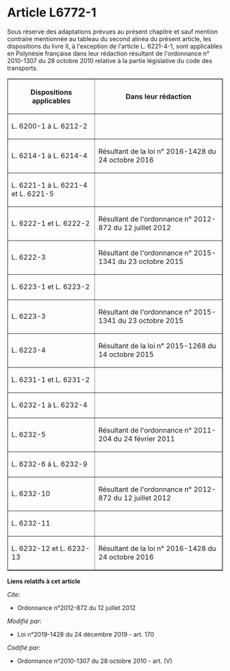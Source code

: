 # Article L6772-1

Sous réserve des adaptations prévues au présent chapitre et sauf mention contraire mentionnée au tableau du second alinéa du
présent article, les dispositions du livre II, à l'exception de l'article L. 6221-4-1, sont applicables en Polynésie
française dans leur rédaction résultant de l'ordonnance n° 2010-1307 du 28 octobre 2010 relative à la partie législative du
code des transports.

<table border="1">
  <tbody>
    <tr>
      <th>

Dispositions applicables</th>
      <th>

Dans leur rédaction</th>
    </tr>
    <tr>
      <td align="left">

L. 6200-1 à L. 6212-2</td>
      <td align="left">
    </td></tr>
    <tr>
      <td align="left">

L. 6214-1 à L. 6214-4</td>
      <td align="left">

Résultant de la loi n° 2016-1428 du 24 octobre 2016</td>
    </tr>
    <tr>
      <td align="left">

L. 6221-1 à L. 6221-4 et L. 6221-5</td>
      <td align="left">
    </td></tr>
    <tr>
      <td align="left">

L. 6222-1 et L. 6222-2</td>
      <td align="left">

Résultant de l'ordonnance n° 2012-872 du 12 juillet 2012</td>
    </tr>
    <tr>
      <td align="left">

L. 6222-3</td>
      <td align="left">

Résultant de l'ordonnance n° 2015-1341 du 23 octobre 2015</td>
    </tr>
    <tr>
      <td align="left">

L. 6223-1 et L. 6223-2</td>
      <td align="left">
    </td></tr>
    <tr>
      <td align="left">

L. 6223-3</td>
      <td align="left">

Résultant de l'ordonnance n° 2015-1341 du 23 octobre 2015</td>
    </tr>
    <tr>
      <td align="left">

L. 6223-4</td>
      <td align="left">

Résultant de la loi n° 2015-1268 du 14 octobre 2015</td>
    </tr>
    <tr>
      <td align="left">

L. 6231-1 et L. 6231-2</td>
      <td align="left">
    </td></tr>
    <tr>
      <td align="left">

L. 6232-1 à L. 6232-4</td>
      <td align="left">
    </td></tr>
    <tr>
      <td align="left">

L. 6232-5</td>
      <td align="left">

Résultant de l'ordonnance n° 2011-204 du 24 février 2011</td>
    </tr>
    <tr>
      <td align="left">

L. 6232-6 à L. 6232-9</td>
      <td align="left">
    </td></tr>
    <tr>
      <td align="left">

L. 6232-10</td>
      <td align="left">

Résultant de l'ordonnance n° 2012-872 du 12 juillet 2012</td>
    </tr>
    <tr>
      <td align="left">

L. 6232-11</td>
      <td align="left">
    </td></tr>
    <tr>
      <td align="left">

L. 6232-12 et L. 6232-13</td>
      <td align="left">

Résultant de la loi n° 2016-1428 du 24 octobre 2016</td>
    </tr>
  </tbody>
</table>

**Liens relatifs à cet article**

_Cite_:

  - Ordonnance n°2012-872 du 12 juillet 2012

_Modifié par_:

  - Loi n°2019-1428 du 24 décembre 2019 - art. 170

_Codifié par_:

  - Ordonnance n°2010-1307 du 28 octobre 2010 - art. (V)
